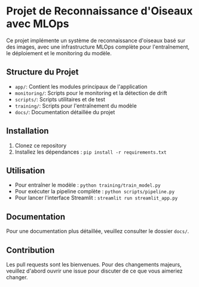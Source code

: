 # Projet de Reconnaissance d'Oiseaux avec MLOps

Ce projet implémente un système de reconnaissance d'oiseaux basé sur des images, avec une infrastructure MLOps complète pour l'entraînement, le déploiement et le monitoring du modèle.

## Structure du Projet

- `app/`: Contient les modules principaux de l'application
- `monitoring/`: Scripts pour le monitoring et la détection de drift
- `scripts/`: Scripts utilitaires et de test
- `training/`: Scripts pour l'entraînement du modèle
- `docs/`: Documentation détaillée du projet

## Installation

1. Clonez ce repository
2. Installez les dépendances : `pip install -r requirements.txt`

## Utilisation

- Pour entraîner le modèle : `python training/train_model.py`
- Pour exécuter la pipeline complète : `python scripts/pipeline.py`
- Pour lancer l'interface Streamlit : `streamlit run streamlit_app.py`

## Documentation

Pour une documentation plus détaillée, veuillez consulter le dossier `docs/`.

## Contribution

Les pull requests sont les bienvenues. Pour des changements majeurs, veuillez d'abord ouvrir une issue pour discuter de ce que vous aimeriez changer.